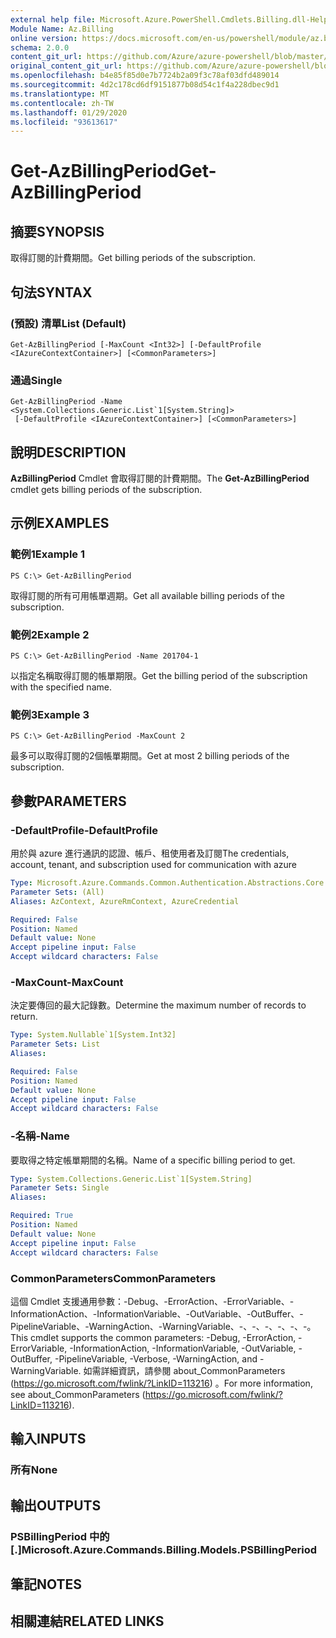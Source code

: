 ```yaml
---
external help file: Microsoft.Azure.PowerShell.Cmdlets.Billing.dll-Help.xml
Module Name: Az.Billing
online version: https://docs.microsoft.com/en-us/powershell/module/az.billing/get-azbillingperiod
schema: 2.0.0
content_git_url: https://github.com/Azure/azure-powershell/blob/master/src/Billing/Billing/help/Get-AzBillingPeriod.md
original_content_git_url: https://github.com/Azure/azure-powershell/blob/master/src/Billing/Billing/help/Get-AzBillingPeriod.md
ms.openlocfilehash: b4e85f85d0e7b7724b2a09f3c78af03dfd489014
ms.sourcegitcommit: 4d2c178cd6df9151877b08d54c1f4a228dbec9d1
ms.translationtype: MT
ms.contentlocale: zh-TW
ms.lasthandoff: 01/29/2020
ms.locfileid: "93613617"
---
```

# <span data-ttu-id="80ffa-101">Get-AzBillingPeriod</span><span class="sxs-lookup"><span data-stu-id="80ffa-101">Get-AzBillingPeriod</span></span>

## <span data-ttu-id="80ffa-102">摘要</span><span class="sxs-lookup"><span data-stu-id="80ffa-102">SYNOPSIS</span></span>
<span data-ttu-id="80ffa-103">取得訂閱的計費期間。</span><span class="sxs-lookup"><span data-stu-id="80ffa-103">Get billing periods of the subscription.</span></span>

## <span data-ttu-id="80ffa-104">句法</span><span class="sxs-lookup"><span data-stu-id="80ffa-104">SYNTAX</span></span>

### <span data-ttu-id="80ffa-105"> (預設) 清單</span><span class="sxs-lookup"><span data-stu-id="80ffa-105">List (Default)</span></span>
```
Get-AzBillingPeriod [-MaxCount <Int32>] [-DefaultProfile <IAzureContextContainer>] [<CommonParameters>]
```

### <span data-ttu-id="80ffa-106">通過</span><span class="sxs-lookup"><span data-stu-id="80ffa-106">Single</span></span>
```
Get-AzBillingPeriod -Name <System.Collections.Generic.List`1[System.String]>
 [-DefaultProfile <IAzureContextContainer>] [<CommonParameters>]
```

## <span data-ttu-id="80ffa-107">說明</span><span class="sxs-lookup"><span data-stu-id="80ffa-107">DESCRIPTION</span></span>
<span data-ttu-id="80ffa-108">**AzBillingPeriod** Cmdlet 會取得訂閱的計費期間。</span><span class="sxs-lookup"><span data-stu-id="80ffa-108">The **Get-AzBillingPeriod** cmdlet gets billing periods of the subscription.</span></span>

## <span data-ttu-id="80ffa-109">示例</span><span class="sxs-lookup"><span data-stu-id="80ffa-109">EXAMPLES</span></span>

### <span data-ttu-id="80ffa-110">範例1</span><span class="sxs-lookup"><span data-stu-id="80ffa-110">Example 1</span></span>
```
PS C:\> Get-AzBillingPeriod
```

<span data-ttu-id="80ffa-111">取得訂閱的所有可用帳單週期。</span><span class="sxs-lookup"><span data-stu-id="80ffa-111">Get all available billing periods of the subscription.</span></span>

### <span data-ttu-id="80ffa-112">範例2</span><span class="sxs-lookup"><span data-stu-id="80ffa-112">Example 2</span></span>
```
PS C:\> Get-AzBillingPeriod -Name 201704-1
```

<span data-ttu-id="80ffa-113">以指定名稱取得訂閱的帳單期限。</span><span class="sxs-lookup"><span data-stu-id="80ffa-113">Get the billing period of the subscription with the specified name.</span></span>

### <span data-ttu-id="80ffa-114">範例3</span><span class="sxs-lookup"><span data-stu-id="80ffa-114">Example 3</span></span>
```
PS C:\> Get-AzBillingPeriod -MaxCount 2
```

<span data-ttu-id="80ffa-115">最多可以取得訂閱的2個帳單期間。</span><span class="sxs-lookup"><span data-stu-id="80ffa-115">Get at most 2 billing periods of the subscription.</span></span>

## <span data-ttu-id="80ffa-116">參數</span><span class="sxs-lookup"><span data-stu-id="80ffa-116">PARAMETERS</span></span>

### <span data-ttu-id="80ffa-117">-DefaultProfile</span><span class="sxs-lookup"><span data-stu-id="80ffa-117">-DefaultProfile</span></span>
<span data-ttu-id="80ffa-118">用於與 azure 進行通訊的認證、帳戶、租使用者及訂閱</span><span class="sxs-lookup"><span data-stu-id="80ffa-118">The credentials, account, tenant, and subscription used for communication with azure</span></span>

```yaml
Type: Microsoft.Azure.Commands.Common.Authentication.Abstractions.Core.IAzureContextContainer
Parameter Sets: (All)
Aliases: AzContext, AzureRmContext, AzureCredential

Required: False
Position: Named
Default value: None
Accept pipeline input: False
Accept wildcard characters: False
```

### <span data-ttu-id="80ffa-119">-MaxCount</span><span class="sxs-lookup"><span data-stu-id="80ffa-119">-MaxCount</span></span>
<span data-ttu-id="80ffa-120">決定要傳回的最大記錄數。</span><span class="sxs-lookup"><span data-stu-id="80ffa-120">Determine the maximum number of records to return.</span></span>

```yaml
Type: System.Nullable`1[System.Int32]
Parameter Sets: List
Aliases:

Required: False
Position: Named
Default value: None
Accept pipeline input: False
Accept wildcard characters: False
```

### <span data-ttu-id="80ffa-121">-名稱</span><span class="sxs-lookup"><span data-stu-id="80ffa-121">-Name</span></span>
<span data-ttu-id="80ffa-122">要取得之特定帳單期間的名稱。</span><span class="sxs-lookup"><span data-stu-id="80ffa-122">Name of a specific billing period to get.</span></span>

```yaml
Type: System.Collections.Generic.List`1[System.String]
Parameter Sets: Single
Aliases:

Required: True
Position: Named
Default value: None
Accept pipeline input: False
Accept wildcard characters: False
```

### <span data-ttu-id="80ffa-123">CommonParameters</span><span class="sxs-lookup"><span data-stu-id="80ffa-123">CommonParameters</span></span>
<span data-ttu-id="80ffa-124">這個 Cmdlet 支援通用參數：-Debug、-ErrorAction、-ErrorVariable、-InformationAction、-InformationVariable、-OutVariable、-OutBuffer、-PipelineVariable、-WarningAction、-WarningVariable、-、-、-、-、-、-。</span><span class="sxs-lookup"><span data-stu-id="80ffa-124">This cmdlet supports the common parameters: -Debug, -ErrorAction, -ErrorVariable, -InformationAction, -InformationVariable, -OutVariable, -OutBuffer, -PipelineVariable, -Verbose, -WarningAction, and -WarningVariable.</span></span> <span data-ttu-id="80ffa-125">如需詳細資訊，請參閱 about_CommonParameters (https://go.microsoft.com/fwlink/?LinkID=113216) 。</span><span class="sxs-lookup"><span data-stu-id="80ffa-125">For more information, see about_CommonParameters (https://go.microsoft.com/fwlink/?LinkID=113216).</span></span>

## <span data-ttu-id="80ffa-126">輸入</span><span class="sxs-lookup"><span data-stu-id="80ffa-126">INPUTS</span></span>

### <span data-ttu-id="80ffa-127">所有</span><span class="sxs-lookup"><span data-stu-id="80ffa-127">None</span></span>

## <span data-ttu-id="80ffa-128">輸出</span><span class="sxs-lookup"><span data-stu-id="80ffa-128">OUTPUTS</span></span>

### <span data-ttu-id="80ffa-129">PSBillingPeriod 中的 [.]</span><span class="sxs-lookup"><span data-stu-id="80ffa-129">Microsoft.Azure.Commands.Billing.Models.PSBillingPeriod</span></span>

## <span data-ttu-id="80ffa-130">筆記</span><span class="sxs-lookup"><span data-stu-id="80ffa-130">NOTES</span></span>

## <span data-ttu-id="80ffa-131">相關連結</span><span class="sxs-lookup"><span data-stu-id="80ffa-131">RELATED LINKS</span></span>
